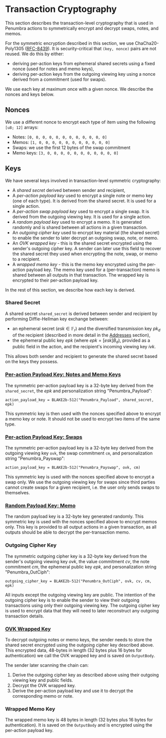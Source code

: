 # Transaction Cryptography

This section describes the transaction-level cryptography that is used in Penumbra
actions to symmetrically encrypt and decrypt swaps, notes, and memos.

For the symmetric encryption described in this section, we use ChaCha20-Poly1305 ([RFC-8439]).
It is security-critical that `(key, nonce)` pairs are not reused. We do this by either:

* deriving per-action keys from ephemeral shared secrets using a fixed nonce (used for notes and memo keys),
* deriving per-action keys from the outgoing viewing key using a nonce derived from a commitment (used for swaps).

We use each key at maximum once with a given nonce. We describe the nonces and keys below.

## Nonces

We use a different nonce to encrypt each type of item using the following `[u8; 12]` arrays:

* Notes: `[0, 0, 0, 0, 0, 0, 0, 0, 0, 0, 0, 0]`
* Memos: `[1, 0, 0, 0, 0, 0, 0, 0, 0, 0, 0, 0]`
* Swaps: we use the first 12 bytes of the swap commitment
* Memo keys: `[3, 0, 0, 0, 0, 0, 0, 0, 0, 0, 0, 0]`

## Keys

We have several keys involved in transaction-level symmetric cryptography:
* A *shared secret* derived between sender and recipient,
* A *per-action payload key* used to encrypt a single note or memo key (one of each type).
It is derived from the shared secret. It is used for a single action.
* A *per-action swap payload key* used to encrypt a single swap. It is derived from the outgoing viewing key. It is used for a single action.
* A *random payload key* used to encrypt a memo. It is generated randomly and is shared between all
actions in a given transaction.
* An *outgoing cipher key* used to encrypt key material (the shared secret) to enable the sender to
later decrypt an outgoing swap, note, or memo.
* An *OVK wrapped key* - this is the shared secret encrypted using the sender's outgoing
cipher key. A sender can later use this field to recover the shared secret
they used when encrypting the note, swap, or memo to a recipient.
* A *wrapped memo key* - this is the memo key encrypted using the per-action payload key. The memo
key used for a (per-transaction) memo is shared between all outputs in that transaction. The wrapped
key is encrypted to their per-action payload key.

In the rest of this section, we describe how each key is derived.

### Shared Secret

A shared secret `shared_secret` is derived between sender and recipient by performing Diffie-Hellman
key exchange between:
* an ephemeral secret ($esk \in \mathbb F_r$) and the diversified transmission key $pk_d$ of the recipient (described in more detail in the [Addresses](./addresses.md) section),
* the ephemeral public key $epk$ (where $epk = [esk] B_d$), provided as a public field in the action, and the recipient's incoming viewing key $ivk$.

This allows both sender and recipient to generate the shared secret based on the keys they possess.

### [Per-action Payload Key: Notes and Memo Keys](#per-action-payload-note-memo-key)

The symmetric per-action payload key is a 32-byte key derived from the `shared_secret`, the $epk$ and
personalization string "Penumbra_Payload":

```
action_payload_key = BLAKE2b-512("Penumbra_Payload", shared_secret, epk)
```

This symmetric key is then used with the nonces specified above to encrypt a memo key or note.
It should not be used to encrypt two items of the same type.

### [Per-action Payload Key: Swaps](#per-action-swap-key)

The symmetric per-action payload key is a 32-byte key derived from the outgoing viewing
key `ovk`, the swap commitment `cm`, and personalization string "Penumbra_Payswap":

```
action_payload_key = BLAKE2b-512("Penumbra_Payswap", ovk, cm)
```

This symmetric key is used with the nonces specified above to encrypt a swap only.
We use the outgoing viewing key for swaps since third parties cannot create
swaps for a given recipient, i.e. the user only sends swaps to themselves.

### [Random Payload Key: Memo](#random-memo-key)

The random payload key is a 32-byte key generated randomly. This
symmetric key is used with the nonces specified above to encrypt memos only.
This key is provided to all output actions in a given transaction, as all outputs
should be able to decrypt the per-transaction memo.

### Outgoing Cipher Key

The symmetric outgoing cipher key is a 32-byte key derived from the sender's outgoing viewing key
$ovk$, the value commitment $cv$, the note commitment $cm$, the ephemeral
public key $epk$, and personalization string "Penumbra_OutCiph":

```
outgoing_cipher_key = BLAKE2b-512("Penumbra_OutCiph", ovk, cv, cm, epk)
```

All inputs except the outgoing viewing key are public. The intention of the
outgoing cipher key is to enable the sender to view their outgoing transactions
using only their outgoing viewing key. The outgoing cipher key is used to encrypt data that
they will need to later reconstruct any outgoing transaction details.

### [OVK Wrapped Key](#ovk-wrapped-key)

To decrypt outgoing notes or memo keys, the sender needs to store the shared secret encrypted
using the outgoing cipher key described above. This encrypted data,
48-bytes in length (32 bytes plus 16 bytes for
authentication) we call the OVK wrapped key and is saved on `OutputBody`.

The sender later scanning the chain can:

1. Derive the outgoing cipher key as described above using their outgoing viewing
key and public fields.
2. Decrypt the OVK wrapped key.
3. Derive the per-action payload key and use it to decrypt the corresponding memo or note.

### Wrapped Memo Key

The wrapped memo key is 48 bytes in length (32 bytes plus 16 bytes for authentication).
It is saved on the `OutputBody` and is encrypted using the per-action payload key.

[RFC-8439]: https://datatracker.ietf.org/doc/rfc8439/
